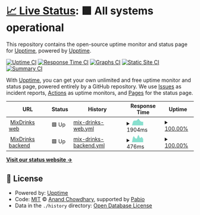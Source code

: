 # [📈 Live Status](https://demo.upptime.js.org): <!--live status--> **🟩 All systems operational**

This repository contains the open-source uptime monitor and status page for [Upptime](https://upptime.js.org), powered by [Upptime](https://github.com/upptime/upptime).

[![Uptime CI](https://github.com/MixDrinks/upptime/workflows/Uptime%20CI/badge.svg)](https://github.com/MixDrinks/upptime/actions?query=workflow%3A%22Uptime+CI%22)
[![Response Time CI](https://github.com/MixDrinks/upptime/workflows/Response%20Time%20CI/badge.svg)](https://github.com/MixDrinks/upptime/actions?query=workflow%3A%22Response+Time+CI%22)
[![Graphs CI](https://github.com/MixDrinks/upptime/workflows/Graphs%20CI/badge.svg)](https://github.com/MixDrinks/upptime/actions?query=workflow%3A%22Graphs+CI%22)
[![Static Site CI](https://github.com/MixDrinks/upptime/workflows/Static%20Site%20CI/badge.svg)](https://github.com/MixDrinks/upptime/actions?query=workflow%3A%22Static+Site+CI%22)
[![Summary CI](https://github.com/MixDrinks/upptime/workflows/Summary%20CI/badge.svg)](https://github.com/MixDrinks/upptime/actions?query=workflow%3A%22Summary+CI%22)

With [Upptime](https://upptime.js.org), you can get your own unlimited and free uptime monitor and status page, powered entirely by a GitHub repository. We use [Issues](https://github.com/upptime/upptime/issues) as incident reports, [Actions](https://github.com/MixDrinks/upptime/actions) as uptime monitors, and [Pages](https://demo.upptime.js.org) for the status page.

<!--start: status pages-->
<!-- This summary is generated by Upptime (https://github.com/upptime/upptime) -->
<!-- Do not edit this manually, your changes will be overwritten -->
<!-- prettier-ignore -->
| URL | Status | History | Response Time | Uptime |
| --- | ------ | ------- | ------------- | ------ |
| <img alt="" src="https://icons.duckduckgo.com/ip3/mixdrinks.org.ico" height="13"> [MixDrinks web](https://mixdrinks.org) | 🟩 Up | [mix-drinks-web.yml](https://github.com/MixDrinks/uptime/commits/HEAD/history/mix-drinks-web.yml) | <details><summary><img alt="Response time graph" src="./graphs/mix-drinks-web/response-time-week.png" height="20"> 1904ms</summary><br><a href="https://mixdrinks.github.io/uptime/history/mix-drinks-web"><img alt="Response time 1903" src="https://img.shields.io/endpoint?url=https%3A%2F%2Fraw.githubusercontent.com%2FMixDrinks%2Fuptime%2FHEAD%2Fapi%2Fmix-drinks-web%2Fresponse-time.json"></a><br><a href="https://mixdrinks.github.io/uptime/history/mix-drinks-web"><img alt="24-hour response time 2131" src="https://img.shields.io/endpoint?url=https%3A%2F%2Fraw.githubusercontent.com%2FMixDrinks%2Fuptime%2FHEAD%2Fapi%2Fmix-drinks-web%2Fresponse-time-day.json"></a><br><a href="https://mixdrinks.github.io/uptime/history/mix-drinks-web"><img alt="7-day response time 1904" src="https://img.shields.io/endpoint?url=https%3A%2F%2Fraw.githubusercontent.com%2FMixDrinks%2Fuptime%2FHEAD%2Fapi%2Fmix-drinks-web%2Fresponse-time-week.json"></a><br><a href="https://mixdrinks.github.io/uptime/history/mix-drinks-web"><img alt="30-day response time 1992" src="https://img.shields.io/endpoint?url=https%3A%2F%2Fraw.githubusercontent.com%2FMixDrinks%2Fuptime%2FHEAD%2Fapi%2Fmix-drinks-web%2Fresponse-time-month.json"></a><br><a href="https://mixdrinks.github.io/uptime/history/mix-drinks-web"><img alt="1-year response time 1903" src="https://img.shields.io/endpoint?url=https%3A%2F%2Fraw.githubusercontent.com%2FMixDrinks%2Fuptime%2FHEAD%2Fapi%2Fmix-drinks-web%2Fresponse-time-year.json"></a></details> | <details><summary><a href="https://mixdrinks.github.io/uptime/history/mix-drinks-web">100.00%</a></summary><a href="https://mixdrinks.github.io/uptime/history/mix-drinks-web"><img alt="All-time uptime 99.97%" src="https://img.shields.io/endpoint?url=https%3A%2F%2Fraw.githubusercontent.com%2FMixDrinks%2Fuptime%2FHEAD%2Fapi%2Fmix-drinks-web%2Fuptime.json"></a><br><a href="https://mixdrinks.github.io/uptime/history/mix-drinks-web"><img alt="24-hour uptime 100.00%" src="https://img.shields.io/endpoint?url=https%3A%2F%2Fraw.githubusercontent.com%2FMixDrinks%2Fuptime%2FHEAD%2Fapi%2Fmix-drinks-web%2Fuptime-day.json"></a><br><a href="https://mixdrinks.github.io/uptime/history/mix-drinks-web"><img alt="7-day uptime 100.00%" src="https://img.shields.io/endpoint?url=https%3A%2F%2Fraw.githubusercontent.com%2FMixDrinks%2Fuptime%2FHEAD%2Fapi%2Fmix-drinks-web%2Fuptime-week.json"></a><br><a href="https://mixdrinks.github.io/uptime/history/mix-drinks-web"><img alt="30-day uptime 100.00%" src="https://img.shields.io/endpoint?url=https%3A%2F%2Fraw.githubusercontent.com%2FMixDrinks%2Fuptime%2FHEAD%2Fapi%2Fmix-drinks-web%2Fuptime-month.json"></a><br><a href="https://mixdrinks.github.io/uptime/history/mix-drinks-web"><img alt="1-year uptime 99.97%" src="https://img.shields.io/endpoint?url=https%3A%2F%2Fraw.githubusercontent.com%2FMixDrinks%2Fuptime%2FHEAD%2Fapi%2Fmix-drinks-web%2Fuptime-year.json"></a></details>
| <img alt="" src="https://icons.duckduckgo.com/ip3/api.mixdrinks.org.ico" height="13"> [MixDrinks backend](https://api.mixdrinks.org/version) | 🟩 Up | [mix-drinks-backend.yml](https://github.com/MixDrinks/uptime/commits/HEAD/history/mix-drinks-backend.yml) | <details><summary><img alt="Response time graph" src="./graphs/mix-drinks-backend/response-time-week.png" height="20"> 476ms</summary><br><a href="https://mixdrinks.github.io/uptime/history/mix-drinks-backend"><img alt="Response time 521" src="https://img.shields.io/endpoint?url=https%3A%2F%2Fraw.githubusercontent.com%2FMixDrinks%2Fuptime%2FHEAD%2Fapi%2Fmix-drinks-backend%2Fresponse-time.json"></a><br><a href="https://mixdrinks.github.io/uptime/history/mix-drinks-backend"><img alt="24-hour response time 439" src="https://img.shields.io/endpoint?url=https%3A%2F%2Fraw.githubusercontent.com%2FMixDrinks%2Fuptime%2FHEAD%2Fapi%2Fmix-drinks-backend%2Fresponse-time-day.json"></a><br><a href="https://mixdrinks.github.io/uptime/history/mix-drinks-backend"><img alt="7-day response time 476" src="https://img.shields.io/endpoint?url=https%3A%2F%2Fraw.githubusercontent.com%2FMixDrinks%2Fuptime%2FHEAD%2Fapi%2Fmix-drinks-backend%2Fresponse-time-week.json"></a><br><a href="https://mixdrinks.github.io/uptime/history/mix-drinks-backend"><img alt="30-day response time 486" src="https://img.shields.io/endpoint?url=https%3A%2F%2Fraw.githubusercontent.com%2FMixDrinks%2Fuptime%2FHEAD%2Fapi%2Fmix-drinks-backend%2Fresponse-time-month.json"></a><br><a href="https://mixdrinks.github.io/uptime/history/mix-drinks-backend"><img alt="1-year response time 521" src="https://img.shields.io/endpoint?url=https%3A%2F%2Fraw.githubusercontent.com%2FMixDrinks%2Fuptime%2FHEAD%2Fapi%2Fmix-drinks-backend%2Fresponse-time-year.json"></a></details> | <details><summary><a href="https://mixdrinks.github.io/uptime/history/mix-drinks-backend">100.00%</a></summary><a href="https://mixdrinks.github.io/uptime/history/mix-drinks-backend"><img alt="All-time uptime 99.97%" src="https://img.shields.io/endpoint?url=https%3A%2F%2Fraw.githubusercontent.com%2FMixDrinks%2Fuptime%2FHEAD%2Fapi%2Fmix-drinks-backend%2Fuptime.json"></a><br><a href="https://mixdrinks.github.io/uptime/history/mix-drinks-backend"><img alt="24-hour uptime 100.00%" src="https://img.shields.io/endpoint?url=https%3A%2F%2Fraw.githubusercontent.com%2FMixDrinks%2Fuptime%2FHEAD%2Fapi%2Fmix-drinks-backend%2Fuptime-day.json"></a><br><a href="https://mixdrinks.github.io/uptime/history/mix-drinks-backend"><img alt="7-day uptime 100.00%" src="https://img.shields.io/endpoint?url=https%3A%2F%2Fraw.githubusercontent.com%2FMixDrinks%2Fuptime%2FHEAD%2Fapi%2Fmix-drinks-backend%2Fuptime-week.json"></a><br><a href="https://mixdrinks.github.io/uptime/history/mix-drinks-backend"><img alt="30-day uptime 100.00%" src="https://img.shields.io/endpoint?url=https%3A%2F%2Fraw.githubusercontent.com%2FMixDrinks%2Fuptime%2FHEAD%2Fapi%2Fmix-drinks-backend%2Fuptime-month.json"></a><br><a href="https://mixdrinks.github.io/uptime/history/mix-drinks-backend"><img alt="1-year uptime 99.97%" src="https://img.shields.io/endpoint?url=https%3A%2F%2Fraw.githubusercontent.com%2FMixDrinks%2Fuptime%2FHEAD%2Fapi%2Fmix-drinks-backend%2Fuptime-year.json"></a></details>

<!--end: status pages-->

[**Visit our status website →**](https://demo.upptime.js.org)

## 📄 License

- Powered by: [Upptime](https://github.com/upptime/upptime)
- Code: [MIT](./LICENSE) © [Anand Chowdhary](https://anandchowdhary.com), supported by [Pabio](https://pabio.com)
- Data in the `./history` directory: [Open Database License](https://opendatacommons.org/licenses/odbl/1-0/)
